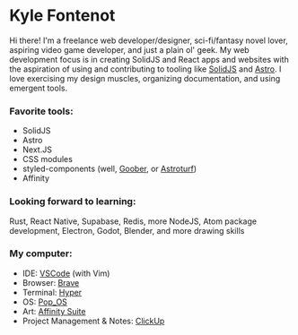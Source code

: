 # Kyle Fontenot
Hi there! I'm a freelance web developer/designer, sci-fi/fantasy novel lover, aspiring video game developer, and just a plain ol' geek. 
My web development focus is in creating SolidJS and React apps and websites with the aspiration of using and contributing to tooling like [SolidJS](https://www.solidjs.com/) and [Astro](https://astro.build/). I love exercising my design muscles, organizing documentation, and using emergent tools. 

### Favorite tools: 
* SolidJS
* Astro
* Next.JS
* CSS modules
* styled-components (well, [Goober](https://goober.rocks/), or [Astroturf](https://4catalyzer.github.io/astroturf/))
* Affinity 

### Looking forward to learning: 
Rust, React Native, Supabase, Redis, more NodeJS, Atom package development, Electron, Godot, Blender, and more drawing skills

### My computer:
* IDE: [VSCode](https://code.visualstudio.com/) (with Vim)
* Browser: [Brave](https://brave.com/)
* Terminal: [Hyper](https://hyper.is/)
* OS: [Pop_OS](https://pop.system76.com/)
* Art: [Affinity Suite](https://affinity.serif.com/en-us/)
* Project Management & Notes: [ClickUp](https://clickup.com/)
